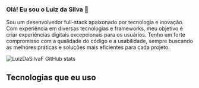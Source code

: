 ### Olá! Eu sou o Luiz da Silva 🤚

<p>
  Sou um desenvolvedor full-stack apaixonado por tecnologia e inovação. Com experiência em diversas tecnologias e frameworks, meu objetivo é criar experiências digitais excepcionais para os usuários. Tenho um forte compromisso com a qualidade do código e a usabilidade, sempre buscando as melhores práticas e soluções mais eficientes para cada projeto.
</p>

![LuizDaSilvaF GitHub stats](https://github-readme-stats.vercel.app/api?username=LuizDaSilvaF&show_icons=true&theme=dracula)

## Tecnologias que eu uso
<div style="display: inline_block">
  <img align="center" alt="" src="https://img.shields.io/badge/MySQL-00000F?style=for-the-badge&logo=mysql&logoColor=white">
  <img align="center" alt="" src="https://img.shields.io/badge/Docker-2CA5E0?style=for-the-badge&logo=docker&logoColor=white">
  <img align="center" alt="" src="https://img.shields.io/badge/Vue%20js-35495E?style=for-the-badge&logo=vuedotjs&logoColor=4FC08D">
  <img align="center" alt="" src="https://img.shields.io/badge/Spring_Boot-F2F4F9?style=for-the-badge&logo=spring-boot">
  <img align="center" alt="" src="https://img.shields.io/badge/MariaDB-003545?style=for-the-badge&logo=mariadb&logoColor=white">
  <img align="center" alt="" src="https://img.shields.io/badge/PHP-777BB4?style=for-the-badge&logo=php&logoColor=white">
  <img align="center" alt="" src="https://img.shields.io/badge/HTML5-E34F26?style=for-the-badge&logo=html5&logoColor=white">
  <img align="center" alt="" src="https://img.shields.io/badge/CSS3-1572B6?style=for-the-badge&logo=css3&logoColor=white">
  <img align="center" alt="" src="https://img.shields.io/badge/JavaScript-323330?style=for-the-badge&logo=javascript&logoColor=F7DF1E">
</div>
